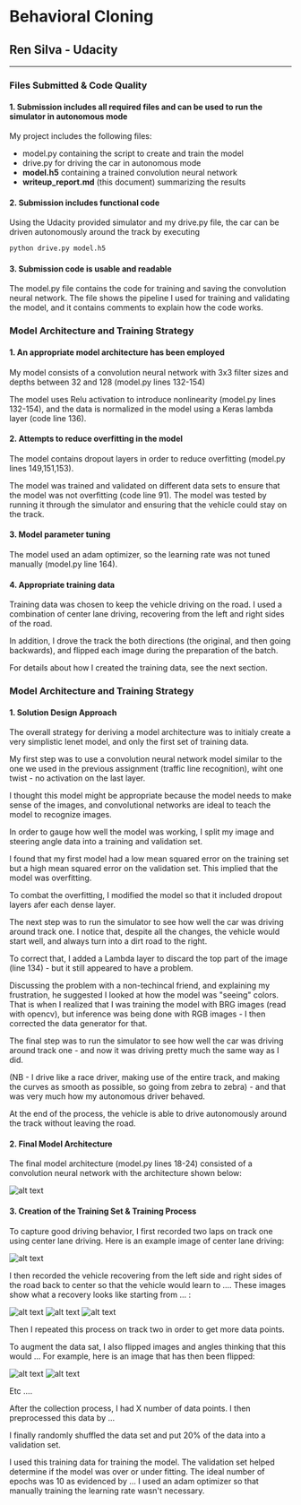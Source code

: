 # **Behavioral Cloning** 

## Ren Silva - Udacity




[//]: # (Image References)

[image1]: ./examples/placeholder.png "Model Visualization"
[image2]: ./examples/placeholder.png "Grayscaling"
[image3]: ./examples/placeholder_small.png "Recovery Image"
[image4]: ./examples/placeholder_small.png "Recovery Image"
[image5]: ./examples/placeholder_small.png "Recovery Image"
[image6]: ./examples/placeholder_small.png "Normal Image"
[image7]: ./examples/placeholder_small.png "Flipped Image"



---
### Files Submitted & Code Quality

#### 1. Submission includes all required files and can be used to run the simulator in autonomous mode

My project includes the following files:
* model.py containing the script to create and train the model
* drive.py for driving the car in autonomous mode
* **model.h5** containing a trained convolution neural network 
* **writeup_report.md** (this document) summarizing the results

#### 2. Submission includes functional code
Using the Udacity provided simulator and my drive.py file, the car can be driven autonomously around the track by executing 
```sh
python drive.py model.h5
```

#### 3. Submission code is usable and readable

The model.py file contains the code for training and saving the convolution neural network. The file shows the pipeline I used for training and validating the model, and it contains comments to explain how the code works.

### Model Architecture and Training Strategy

#### 1. An appropriate model architecture has been employed

My model consists of a convolution neural network with 3x3 filter sizes and depths between 32 and 128 (model.py lines 132-154) 

The model uses Relu activation to introduce nonlinearity (model.py lines 132-154), and the data is normalized in the model using a Keras lambda layer (code line 136). 

#### 2. Attempts to reduce overfitting in the model

The model contains dropout layers in order to reduce overfitting (model.py lines 149,151,153). 

The model was trained and validated on different data sets to ensure that the model was not overfitting (code line 91). The model was tested by running it through the simulator and ensuring that the vehicle could stay on the track.

#### 3. Model parameter tuning

The model used an adam optimizer, so the learning rate was not tuned manually (model.py line 164).

#### 4. Appropriate training data

Training data was chosen to keep the vehicle driving on the road. I used a combination of center lane driving, recovering from the left and right sides of the road. 

In addition, I drove the track the both directions (the original, and then going backwards), and flipped each image during the preparation of the batch.

For details about how I created the training data, see the next section. 

### Model Architecture and Training Strategy

#### 1. Solution Design Approach

The overall strategy for deriving a model architecture was to initialy create a very simplistic lenet model, and only the first set of training data.

My first step was to use a convolution neural network model similar to the one we used in the previous assignment (traffic line recognition), wiht one twist - no activation on the last layer.

I thought this model might be appropriate because the model needs to make sense of the images, and convolutional networks are ideal to teach the model to recognize images.

In order to gauge how well the model was working, I split my image and steering angle data into a training and validation set. 

I found that my first model had a low mean squared error on the training set but a high mean squared error on the validation set. This implied that the model was overfitting. 

To combat the overfitting, I modified the model so that it included dropout layers afer each dense layer.

The next step was to run the simulator to see how well the car was driving around track one. I notice that, despite all the changes, the vehicle would start well, and always turn into a dirt road to the right.

To correct that, I added a Lambda layer to discard the top part of the image (line 134) - but it still appeared to have a problem. 

Discussing the problem with a non-techincal friend, and explaining my frustration, he suggested I looked at how the model was "seeing" colors. That is when I realized that I was training the model with BRG images (read with opencv), but inference was being done with RGB images - I then corrected the data generator for that.

The final step was to run the simulator to see how well the car was driving around track one - and now it was driving pretty much the same way as I did.

(NB - I drive like a race driver, making use of the entire track, and making the curves as smooth as possible, so going from zebra to zebra) - and that was very much how my autonomous driver behaved.

At the end of the process, the vehicle is able to drive autonomously around the track without leaving the road.

#### 2. Final Model Architecture

The final model architecture (model.py lines 18-24) consisted of a convolution neural network with the architecture shown below:


![alt text][image1]

#### 3. Creation of the Training Set & Training Process

To capture good driving behavior, I first recorded two laps on track one using center lane driving. Here is an example image of center lane driving:

![alt text][image2]

I then recorded the vehicle recovering from the left side and right sides of the road back to center so that the vehicle would learn to .... These images show what a recovery looks like starting from ... :

![alt text][image3]
![alt text][image4]
![alt text][image5]

Then I repeated this process on track two in order to get more data points.

To augment the data sat, I also flipped images and angles thinking that this would ... For example, here is an image that has then been flipped:

![alt text][image6]
![alt text][image7]

Etc ....

After the collection process, I had X number of data points. I then preprocessed this data by ...


I finally randomly shuffled the data set and put 20% of the data into a validation set. 

I used this training data for training the model. The validation set helped determine if the model was over or under fitting. The ideal number of epochs was 10 as evidenced by ... I used an adam optimizer so that manually training the learning rate wasn't necessary.

